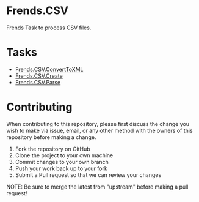 # Frends.CSV

Frends Task to process CSV files.

# Tasks

- [Frends.CSV.ConvertToXML](Frends.CSV.ConvertToXML/README.md)
- [Frends.CSV.Create](Frends.CSV.Create/README.md)
- [Frends.CSV.Parse](Frends.CSV.Parse/README.md)

# Contributing
When contributing to this repository, please first discuss the change you wish to make via issue, email, or any other method with the owners of this repository before making a change.

1. Fork the repository on GitHub
2. Clone the project to your own machine
3. Commit changes to your own branch
4. Push your work back up to your fork
5. Submit a Pull request so that we can review your changes

NOTE: Be sure to merge the latest from "upstream" before making a pull request!